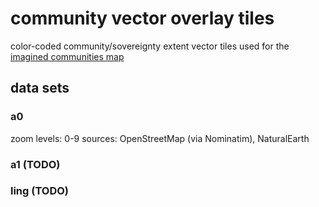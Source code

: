 # community vector overlay tiles

color-coded community/sovereignty extent vector tiles used for the [imagined communities map](https://github.com/kevinstadler/imagined-communities)

## data sets

### a0

zoom levels: 0-9
sources: OpenStreetMap (via Nominatim), NaturalEarth

### a1 (TODO)

### ling (TODO)
